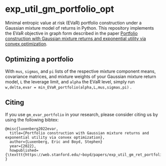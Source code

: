 # exp_util_gm_portfolio_opt
Minimal entropic value at risk (EVaR) portfolio construction under a Gaussian mixture model of returns in Python. 
This repository implements the EVaR objective in graph form described in the paper [Portfolio construction with Gaussian mixture returns and exponential utility via convex optimization](https://web.stanford.edu/~boyd/papers/exp_util_gm_ret_portfolio.html).


## Optimizing a portfolio

With ```mus```, ```sigmas```, and ```pi``` lists of the respective mixture component means, covariance matrices, and mixture weights of your Gaussian mixture return model, ```L``` the leverage limit, and ```alpha``` the EVaR level, simply run
```w,delta,evar = min_EVaR_portfolio(alpha,L,mus,sigmas,pi)``` . 

## Citing
If you use `gm_evar_portfolio` in your research, please consider citing us by using the following bibtex:
```
@misc{luxenberg2022evar,
  title={Portfolio construction with Gaussian mixture returns and exponential utility via convex optimization},
  author={Luxenberg, Eric and Boyd, Stephen}
  year={2022},
  howpublished={\texttt{https://web.stanford.edu/~boyd/papers/exp_util_gm_ret_portfolio.html}}
}
```
